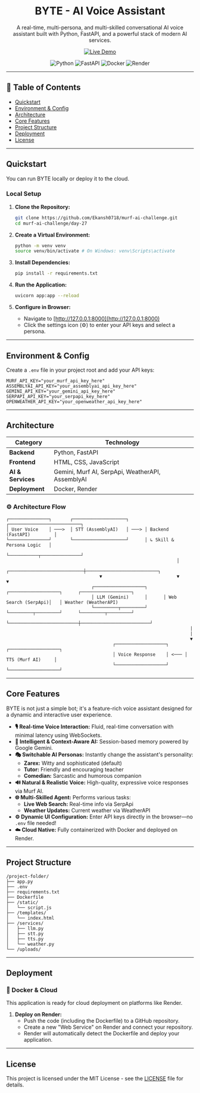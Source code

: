 <div align="center">
    <!-- Project logo placeholder -->
    <h1>BYTE - AI Voice Assistant</h1>
    <p>
        A real-time, multi-persona, and multi-skilled conversational AI voice assistant built with Python, FastAPI, and a powerful stack of modern AI services.
    </p>
    <p>
        <!-- Live demo badge -->
        <a href="https://byte-2.onrender.com" target="_blank">
            <img src="/image.png" alt="Live Demo">
        </a>
    </p>
    <p>
        <!-- Technology badges -->
        <img src="https://img.shields.io/badge/Python-3.11-blue?style=for-the-badge&logo=python&logoColor=white" alt="Python">
        <img src="https://img.shields.io/badge/FastAPI-green?style=for-the-badge&logo=fastapi&logoColor=white" alt="FastAPI">
        <img src="https://img.shields.io/badge/Docker-blue?style=for-the-badge&logo=docker&logoColor=white" alt="Docker">
        <img src="https://img.shields.io/badge/Deployed%20on-Render-lightgrey?style=for-the-badge&logo=render&logoColor=white" alt="Render">
    </p>
</div>

---

## 🧭 Table of Contents

- [Quickstart](#quickstart)
- [Environment & Config](#environment--config)
- [Architecture](#architecture)
- [Core Features](#core-features)
- [Project Structure](#project-structure)
- [Deployment](#deployment)
- [License](#license)

---

## Quickstart

You can run BYTE locally or deploy it to the cloud.

### Local Setup

1. **Clone the Repository:**

   ```bash
   git clone https://github.com/Ekansh0718/murf-ai-challenge.git
   cd murf-ai-challenge/day-27
   ```

2. **Create a Virtual Environment:**

   ```bash
   python -m venv venv
   source venv/bin/activate # On Windows: venv\Scripts\activate
   ```

3. **Install Dependencies:**

   ```bash
   pip install -r requirements.txt
   ```

4. **Run the Application:**

   ```bash
   uvicorn app:app --reload
   ```

5. **Configure in Browser:**
   - Navigate to [http://127.0.0.1:8000](http://127.0.0.1:8000)
   - Click the settings icon (⚙️) to enter your API keys and select a persona.

---

## Environment & Config

Create a `.env` file in your project root and add your API keys:

```
MURF_API_KEY="your_murf_api_key_here"
ASSEMBLYAI_API_KEY="your_assemblyai_api_key_here"
GEMINI_API_KEY="your_gemini_api_key_here"
SERPAPI_API_KEY="your_serpapi_key_here"
OPENWEATHER_API_KEY="your_openweather_api_key_here"
```

---

## Architecture

| Category          | Technology                                       |
| ----------------- | ------------------------------------------------ |
| **Backend**       | Python, FastAPI                                  |
| **Frontend**      | HTML, CSS, JavaScript                            |
| **AI & Services** | Gemini, Murf AI, SerpApi, WeatherAPI, AssemblyAI |
| **Deployment**    | Docker, Render                                   |

### ⚙️ Architecture Flow

```
┌───────────────┐       ┌────────────────────┐      ┌───────────────────────────┐
│ User Voice    │ ───>  │ STT (AssemblyAI)   │ ───> │ Backend (FastAPI)         │
└───────────────┘       └────────────────────┘      │ ↳ Skill & Persona Logic   │
                                                    └───────────┬───────────────┘
                                                                │
                                   ┌────────────────────────────┼───────────────────────────┐
                                   ▼                            ▼                           ▼
                                ┌───────────────────┐      ┌───────────────────┐      ┌───────────────────┐
                                │ LLM (Gemini)      │      │ Web Search (SerpApi)│   │ Weather (WeatherAPI)
                                └─────────┬─────────┘      └─────────┬─────────┘      └─────────┬─────────┘
                                          └──────────────────────────┼──────────────────────────┘
                                                                     |
                                                                     |
                                                                     ▼
                                        ┌───────────────────┐      ┌───────────────────┐
                                        │ Voice Response    │ <─── │ TTS (Murf AI)     │
                                        └───────────────────┘      └───────────────────┘
```

---

## Core Features

BYTE is not just a simple bot; it's a feature-rich voice assistant designed for a dynamic and interactive user experience.

- **🎙️ Real-time Voice Interaction:** Fluid, real-time conversation with minimal latency using WebSockets.
- **🧠 Intelligent & Context-Aware AI:** Session-based memory powered by Google Gemini.
- **🎭 Switchable AI Personas:** Instantly change the assistant's personality:
  - **Zarex:** Witty and sophisticated (default)
  - **Tutor:** Friendly and encouraging teacher
  - **Comedian:** Sarcastic and humorous companion
- **🔊 Natural & Realistic Voice:** High-quality, expressive voice responses via Murf AI.
- **🌐 Multi-Skilled Agent:** Performs various tasks:
  - **Live Web Search:** Real-time info via SerpApi
  - **Weather Updates:** Current weather via WeatherAPI
- **⚙️ Dynamic UI Configuration:** Enter API keys directly in the browser—no `.env` file needed!
- **☁️ Cloud Native:** Fully containerized with Docker and deployed on Render.

---

## Project Structure

```
/project-folder/
├── app.py
├── .env
├── requirements.txt
├── Dockerfile
├── /static/
│   └── script.js
├── /templates/
│   └── index.html
├── /services/
│   ├── llm.py
│   ├── stt.py
│   ├── tts.py
│   └── weather.py
└── /uploads/
```

---

## Deployment

### 🐳 Docker & Cloud

This application is ready for cloud deployment on platforms like Render.


1. **Deploy on Render:**
   - Push the code (including the Dockerfile) to a GitHub repository.
   - Create a new "Web Service" on Render and connect your repository.
   - Render will automatically detect the Dockerfile and deploy your application.

---

## License

This project is licensed under the MIT License - see the [LICENSE](LICENSE) file for details.

